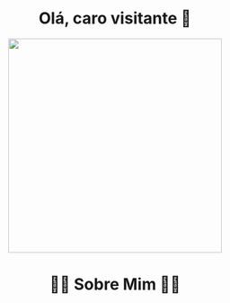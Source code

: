 <link rel="stylesheet" type="text/css" href="./style.css">

<h1 align="center">
  Olá, caro visitante 👋
</h1>

<div align="center">
   <!-- <img height="350em" src="./.github/assets/cover_.png"/> -->
   <img height="380em" src="![Homeoffice](assets-cover.gif)"/>
</div>

<h1 align="center">
 🧑‍💻 Sobre Mim 🧑‍💻
</h1>


